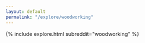 ```yaml
---
layout: default
permalink: "/explore/woodworking"
---
```


<link rel="stylesheet" type="text/css" href="/static/css/explore.css">
{% include explore.html subreddit="woodworking" %}
